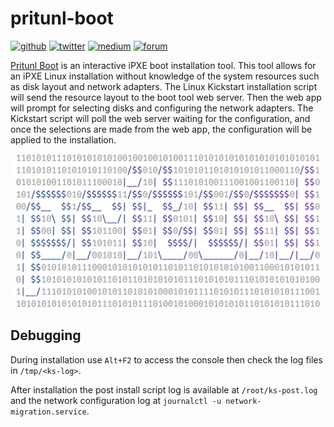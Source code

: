 # pritunl-boot

[![github](https://img.shields.io/badge/github-pritunl-11bdc2.svg?style=flat)](https://github.com/pritunl)
[![twitter](https://img.shields.io/badge/twitter-pritunl-55acee.svg?style=flat)](https://twitter.com/pritunl)
[![medium](https://img.shields.io/badge/medium-pritunl-b32b2b.svg?style=flat)](https://pritunl.medium.com)
[![forum](https://img.shields.io/badge/discussion-forum-ffffff.svg?style=flat)](https://forum.pritunl.com)

[Pritunl Boot](https://github.com/pritunl/pritunl-boot) is an interactive iPXE
boot installation tool. This tool allows for an iPXE Linux installation without
knowledge of the system resources such as disk layout and network adapters. The
Linux Kickstart installation script will send the resource layout to the boot
tool web server. Then the web app will prompt for selecting disks and
configuring the network adapters. The Kickstart script will poll the web server
waiting for the configuration, and once the selections are made from the web
app, the configuration will be applied to the installation.

[![pritunl](public/logo-code.png)](https://github.com/pritunl/pritunl-boot)

## Debugging

During installation use `Alt+F2` to access the console then check the log
files in `/tmp/<ks-log>`.

After installation the post install script log is available at
`/root/ks-post.log` and the network configuration log at
`journalctl -u network-migration.service`.
